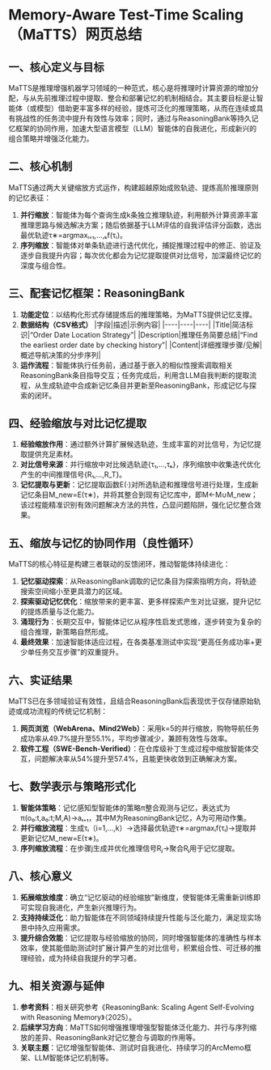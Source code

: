 # Memory-Aware Test-Time Scaling（MaTTS）网页总结
## 一、核心定义与目标
MaTTS是推理增强机器学习领域的一种范式，核心是将推理时计算资源的增加分配，与从先前推理过程中提取、整合和部署记忆的机制相结合。其主要目标是让智能体（或模型）借助更丰富多样的经验，提炼可泛化的推理策略，从而在连续或具有挑战性的任务流中提升有效性与效率；同时，通过与ReasoningBank等持久记忆框架的协同作用，加速大型语言模型（LLM）智能体的自我进化，形成新兴的组合策略并增强泛化能力。

## 二、核心机制
MaTTS通过两大关键缩放方式运作，构建超越原始成败轨迹、提炼高阶推理原则的记忆表征：
1. **并行缩放**：智能体为每个查询生成k条独立推理轨迹，利用额外计算资源丰富推理思路与候选解决方案；随后依据基于LLM评估的自我评估评分函数，选出最优轨迹τ∗=argmaxᵢ₌₁,…,ₖf(τᵢ)。
2. **序列缩放**：智能体对单条轨迹进行迭代优化，捕捉推理过程中的修正、验证及逐步自我提升内容；每次优化都会为记忆提取提供对比信号，加深最终记忆的深度与组合性。

## 三、配套记忆框架：ReasoningBank
1. **功能定位**：以结构化形式存储提炼后的推理策略，为MaTTS提供记忆支撑。
2. **数据结构（CSV格式）**
    |字段|描述|示例内容|
    |----|----|----|
    |Title|简洁标识|“Order Date Location Strategy”|
    |Description|推理任务简要总结|“Find the earliest order date by checking history”|
    |Content|详细推理步骤/见解|概述导航决策的分步序列|
3. **运作流程**：智能体执行任务前，通过基于嵌入的相似性搜索调取相关ReasoningBank条目指导交互；任务完成后，利用含LLM自我判断的提取流程，从生成轨迹中合成新记忆条目并更新至ReasoningBank，形成记忆与探索的闭环。

## 四、经验缩放与对比记忆提取
1. **经验缩放作用**：通过额外计算扩展候选轨迹，生成丰富的对比信号，为记忆提取提供充足素材。
2. **对比信号来源**：并行缩放中对比候选轨迹{τ₁,…,τₖ}，序列缩放中收集迭代优化产生的中间推理信号{R₁,…,R_T}。
3. **记忆提取与更新**：记忆提取函数E(·)对所选轨迹和推理信号进行处理，生成新记忆条目M_new=E(τ∗)，并将其整合到现有记忆库中，即M←M∪M_new；该过程能精准识别有效问题解决方法的共性，凸显问题陷阱，强化记忆整合效果。

## 五、缩放与记忆的协同作用（良性循环）
MaTTS的核心特征是构建三者联动的反馈闭环，推动智能体持续进化：
1. **记忆驱动探索**：从ReasoningBank调取的记忆条目为探索指明方向，将轨迹搜索空间缩小至更具潜力的区域。
2. **探索驱动记忆优化**：缩放带来的更丰富、更多样探索产生对比证据，提升记忆的提炼质量与泛化能力。
3. **涌现行为**：长期交互中，智能体记忆从程序性启发式思维，逐步转变为复杂的组合推理，新策略自然形成。
4. **最终效果**：加速智能体适应过程，在各类基准测试中实现“更高任务成功率+更少单任务交互步骤”的双重提升。

## 六、实证结果
MaTTS已在多领域验证有效性，且结合ReasoningBank后表现优于仅存储原始轨迹或成功流程的传统记忆机制：
1. **网页浏览（WebArena、Mind2Web）**：采用k=5的并行缩放，购物导航任务成功率从49.7%提升至55.1%，平均步骤减少，兼顾有效性与效率。
2. **软件工程（SWE-Bench-Verified）**：在仓库级补丁生成过程中缩放智能体交互，问题解决率从54%提升至57.4%，且能更快收敛到正确解决方案。

## 七、数学表示与策略形式化
1. **智能体策略**：记忆感知型智能体的策略π整合观测与记忆，表达式为π(o₀:t,a₀:t;M,A)→aₜ₊₁，其中M为ReasoningBank记忆，A为可用动作集。
2. **并行缩放流程**：生成τᵢ（i=1,…,k）→选择最优轨迹τ∗=argmaxᵢf(τᵢ)→提取并更新记忆M_new=E(τ∗)。
3. **序列缩放流程**：在步骤j生成并优化推理信号Rⱼ→聚合Rⱼ用于记忆提取。

## 八、核心意义
1. **拓展缩放维度**：确立“记忆驱动的经验缩放”新维度，使智能体无需重新训练即可实现自我进化，产生新兴推理行为。
2. **支持持续泛化**：助力智能体在不同领域持续提升性能与泛化能力，满足现实场景中持久应用需求。
3. **提升综合效能**：记忆提取与经验缩放的协同，同时增强智能体的准确性与样本效率，使其能借助测试时扩展计算产生的对比信号，积累组合性、可迁移的推理经验，成为持续自我提升的学习者。

## 九、相关资源与延伸
1. **参考资料**：相关研究参考《ReasoningBank: Scaling Agent Self-Evolving with Reasoning Memory》（2025）。
2. **后续学习方向**：MaTTS如何增强推理增强型智能体泛化能力、并行与序列缩放的差异、ReasoningBank对记忆整合与调取的作用等。
3. **关联主题**：记忆增强型智能体、测试时自我进化、持续学习的ArcMemo框架、LLM智能体记忆机制等。